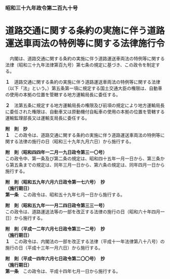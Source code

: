 ### 昭和三十九年政令第二百九十号  
# 道路交通に関する条約の実施に伴う道路運送車両法の特例等に関する法律施行令  
　内閣は、道路交通に関する条約の実施に伴う道路運送車両法の特例等に関する法律（昭和三十九年法律第百九号）第七条の規定に基づき、この政令を制定する。  
  
**１**　道路交通に関する条約の実施に伴う道路運送車両法の特例等に関する法律（以下「法」という。）第五条第一項に規定する国土交通大臣の権限は、自動車の使用の本拠の位置を管轄する地方運輸局長に委任する。  
  
**２**　法第五条に規定する地方運輸局長の権限及び前項の規定により地方運輸局長に委任された権限は、自動車又は原動機付自転車の使用の本拠の位置を管轄する運輸監理部長又は運輸支局長に委任する。  
  
**附　則　抄**  
**１**　この政令は、道路交通に関する条約の実施に伴う道路運送車両法の特例等に関する法律の施行の日（昭和三十九年九月六日）から施行する。  
  
**附　則（昭和四四年一二月一九日政令第三一〇号）**  
この政令中、第一条及び第二条の規定は、昭和四十五年一月一日から、第三条から第五条までの規定は、同年三月一日から、第六条の規定は、同年四月一日から施行する。  
  
**附　則（昭和五九年六月六日政令第一七六号）　抄**  
**（施行期日）**  
**第一条**　この政令は、昭和五十九年七月一日から施行する。  
  
**附　則（昭和五九年一一月二四日政令第三三一号）**  
この政令は、道路運送法等の一部を改正する法律の施行の日（昭和六十年四月一日）から施行する。  
  
**附　則（平成一二年六月七日政令第三一二号）　抄**  
**（施行期日）**  
**１**　この政令は、内閣法の一部を改正する法律（平成十一年法律第八十八号）の施行の日（平成十三年一月六日）から施行する。  
  
**附　則（平成一四年六月七日政令第二〇〇号）　抄**  
**（施行期日）**  
**第一条**　この政令は、平成十四年七月一日から施行する。  
  

